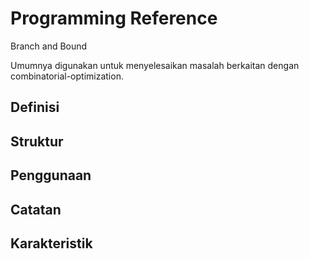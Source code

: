 # Programming Reference

Branch and Bound

Umumnya digunakan untuk menyelesaikan masalah berkaitan dengan combinatorial-optimization.

## Definisi

## Struktur

## Penggunaan

## Catatan

## Karakteristik